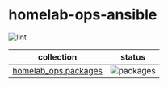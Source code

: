 # homelab-ops-ansible

![lint](https://github.com/ppat/homelab-ops-ansible/actions/workflows/lint.yaml/badge.svg)

| collection | status |
| --- | --- |
| [homelab_ops.packages](packages/) | ![packages](https://github.com/ppat/homelab-ops-ansible/actions/workflows/test-packages.yaml/badge.svg) |
